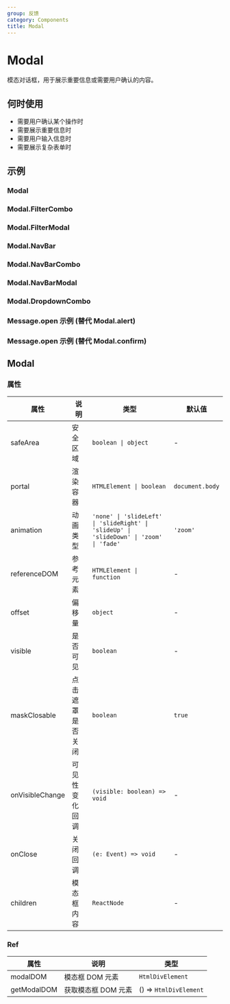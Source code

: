 ```yaml
---
group: 反馈
category: Components
title: Modal
---
```


# Modal

模态对话框，用于展示重要信息或需要用户确认的内容。

## 何时使用

- 需要用户确认某个操作时
- 需要展示重要信息时
- 需要用户输入信息时
- 需要展示复杂表单时

## 示例

### Modal

<code src="./demos/Modal/demo1.jsx"></code>

### Modal.FilterCombo

<code src="./demos/FilterCombo/index.jsx"></code>

### Modal.FilterModal

<code src="./demos/FilterModal/index.jsx"></code>

### Modal.NavBar

<code src="./demos/NavBar/index.jsx"></code>

### Modal.NavBarCombo

<code src="./demos/NavBarCombo/index.jsx"></code>

### Modal.NavBarModal

<code src="./demos/NavBarModal/index.jsx"></code>

### Modal.DropdownCombo

<code src="./demos/DropdownCombo/index.jsx"></code>

### Message.open 示例 (替代 Modal.alert)

<code src="./demos/alert/index.jsx"></code>

### Message.open 示例 (替代 Modal.confirm)

<code src="./demos/confirm/index.jsx"></code>

## Modal

### 属性

| 属性            | 说明             | 类型                                                                                    | 默认值          |
| --------------- | ---------------- | --------------------------------------------------------------------------------------- | --------------- |
| safeArea        | 安全区域         | `boolean \| object`                                                                     | -               |
| portal          | 渲染容器         | `HTMLElement \| boolean`                                                                | `document.body` |
| animation       | 动画类型         | `'none' \| 'slideLeft' \| 'slideRight' \| 'slideUp' \| 'slideDown' \| 'zoom' \| 'fade'` | `'zoom'`        |
| referenceDOM    | 参考元素         | `HTMLElement \| function`                                                               | -               |
| offset          | 偏移量           | `object`                                                                                | -               |
| visible         | 是否可见         | `boolean`                                                                               | -               |
| maskClosable    | 点击遮罩是否关闭 | `boolean`                                                                               | `true`          |
| onVisibleChange | 可见性变化回调   | `(visible: boolean) => void`                                                            | -               |
| onClose         | 关闭回调         | `(e: Event) => void`                                                                    | -               |
| children        | 模态框内容       | `ReactNode`                                                                             | -               |

### Ref

| 属性        | 说明                | 类型                   |
| ----------- | ------------------- | ---------------------- |
| modalDOM    | 模态框 DOM 元素     | `HtmlDivElement`       |
| getModalDOM | 获取模态框 DOM 元素 | () => `HtmlDivElement` |
